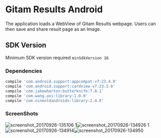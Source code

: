 # Gitam Results Android

The application loads a WebView of Gitam Results webpage. Users can then save and share result page as an Image.

## SDK Version
Minimum SDK version required ``` minSdkVersion 16 ```

### Dependencies

```bash
compile 'com.android.support:appcompat-v7:23.4.0'
compile 'com.android.support:cardview-v7:23.3.0'
compile 'com.jakewharton:butterknife:7.0.1'
compile 'com.wang.avi:library:1.0.0'
compile 'com.nineoldandroids:library:2.4.0'
```

### ScreenShots

![screenshot_20170926-135106 1](https://user-images.githubusercontent.com/14851449/30857296-d63f536e-a2d8-11e7-9dd1-1fd50796651d.jpg)![screenshot_20170926-134926 1](https://user-images.githubusercontent.com/14851449/30857575-d835fbf4-a2d9-11e7-81ae-8d7510d6b58d.jpg)
![screenshot_20170926-134914](https://user-images.githubusercontent.com/14851449/30857674-4fcf1510-a2da-11e7-863d-bcac930b1fe1.jpg)![screenshot_20170926-134950](https://user-images.githubusercontent.com/14851449/30857745-8a601eea-a2da-11e7-8c7f-b7145fce2ece.jpg)


